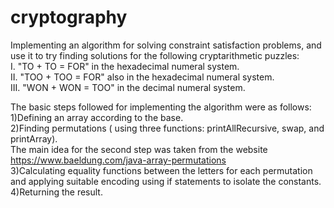 # cryptography
Implementing an algorithm for solving constraint satisfaction problems, and use it to try finding solutions for the following cryptarithmetic puzzles:  
I. "TO + TO = FOR" in the hexadecimal numeral system.    
II. "TOO + TOO = FOR" also in the hexadecimal numeral system.  
III. "WON + WON = TOO" in the decimal numeral system.  

The basic steps followed for implementing the algorithm were as follows:  
1)Defining an array according to the base.  
2)Finding permutations ( using three functions: printAllRecursive, swap, and printArray).   
The main idea for the second step was taken from the website https://www.baeldung.com/java-array-permutations  
3)Calculating equality functions between the letters for each permutation and applying suitable encoding using if statements to isolate the constants.  
4)Returning the result.  
